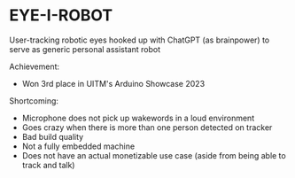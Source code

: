 # EYE-I-ROBOT
User-tracking robotic eyes hooked up with ChatGPT (as brainpower) to serve as generic personal assistant robot


Achievement:
- Won 3rd place in UITM's Arduino Showcase 2023

Shortcoming:
- Microphone does not pick up wakewords in a loud environment
- Goes crazy when there is more than one person detected on tracker
- Bad build quality
- Not a fully embedded machine
- Does not have an actual monetizable use case (aside from being able to track and talk)
